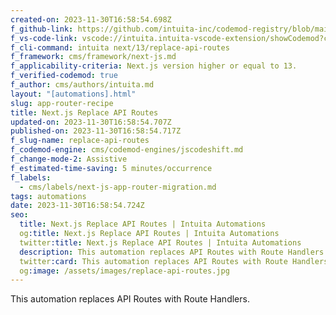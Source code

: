 ```yaml
---
created-on: 2023-11-30T16:58:54.698Z
f_github-link: https://github.com/intuita-inc/codemod-registry/blob/main/codemods/next/13/replace-api-routes
f_vs-code-link: vscode://intuita.intuita-vscode-extension/showCodemod?chd=NqIyIrHZwTXlxQEcQTe-fCeYsQ4
f_cli-command: intuita next/13/replace-api-routes
f_framework: cms/framework/next-js.md
f_applicability-criteria: Next.js version higher or equal to 13.
f_verified-codemod: true
f_author: cms/authors/intuita.md
layout: "[automations].html"
slug: app-router-recipe
title: Next.js Replace API Routes
updated-on: 2023-11-30T16:58:54.707Z
published-on: 2023-11-30T16:58:54.717Z
f_slug-name: replace-api-routes
f_codemod-engine: cms/codemod-engines/jscodeshift.md
f_change-mode-2: Assistive
f_estimated-time-saving: 5 minutes/occurrence
f_labels:
  - cms/labels/next-js-app-router-migration.md
tags: automations
date: 2023-11-30T16:58:54.724Z
seo:
  title: Next.js Replace API Routes | Intuita Automations
  og:title: Next.js Replace API Routes | Intuita Automations
  twitter:title: Next.js Replace API Routes | Intuita Automations
  description: This automation replaces API Routes with Route Handlers.
  twitter:card: This automation replaces API Routes with Route Handlers.
  og:image: /assets/images/replace-api-routes.jpg
---
```

This automation replaces API Routes with Route Handlers.